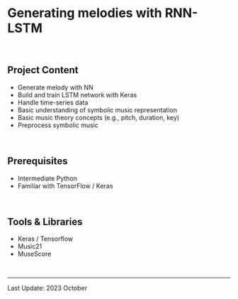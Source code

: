 # Generating melodies with RNN-LSTM

&nbsp;

## Project Content

- Generate melody with NN
- Build and train LSTM network with Keras
- Handle time-series data
- Basic understanding of symbolic music representation
- Basic music theory concepts (e.g., pitch, duration, key)
- Preprocess symbolic music

&nbsp;

## Prerequisites

- Intermediate Python
- Familiar with TensorFlow / Keras

&nbsp;

## Tools & Libraries

- Keras / Tensorflow
- Music21
- MuseScore

&nbsp;

---

Last Update: 2023 October
